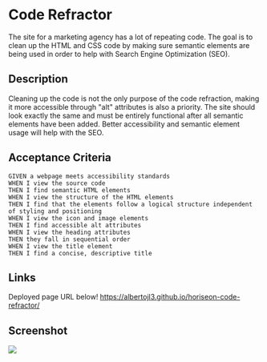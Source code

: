 # Code Refractor 
The site for a marketing agency has a lot of repeating code. The goal is to clean up the HTML and CSS code by making sure semantic elements are being used in order to help with Search Engine Optimization (SEO).  
## Description
Cleaning up the code is not the only purpose of the code refraction, making it more accessible through "alt" attributes is also a priority. The site should look exactly the same and must be entirely functional after all semantic elements have been added. Better accessibility and semantic element usage will help with the SEO. 
## Acceptance Criteria
```
GIVEN a webpage meets accessibility standards
WHEN I view the source code
THEN I find semantic HTML elements
WHEN I view the structure of the HTML elements
THEN I find that the elements follow a logical structure independent of styling and positioning
WHEN I view the icon and image elements
THEN I find accessible alt attributes
WHEN I view the heading attributes
THEN they fall in sequential order
WHEN I view the title element
THEN I find a concise, descriptive title
```
## Links 
Deployed page URL below! 
https://albertojl3.github.io/horiseon-code-refractor/
## Screenshot
![](https://file%2B.vscode-resource.vscode-cdn.net/Users/aj/Desktop/Screen%20Shot%202022-09-28%20at%2010.21.10%20PM.png?version%3D1664418184945)
